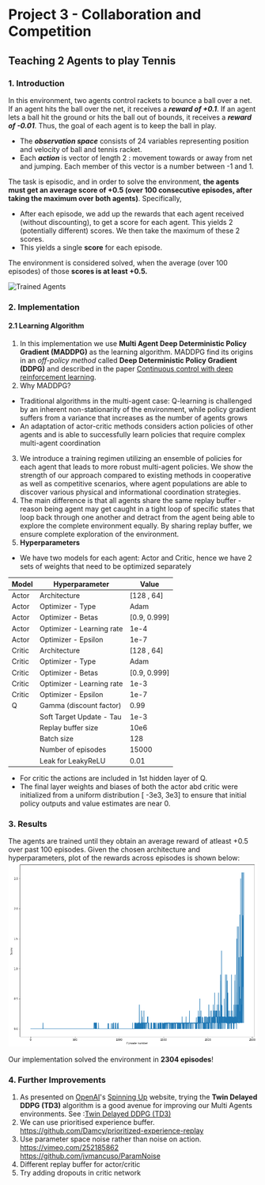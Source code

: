 [//]: # (Image References)

[image1]: https://miro.medium.com/max/600/1*UmQHDskrYnONpVFk-1TjZA.gif "Trained Agents"


# Project 3 - Collaboration and Competition
## Teaching 2 Agents to play Tennis

### 1. Introduction

In this environment, two agents control rackets to bounce a ball over a net. If an agent hits the ball over the net, it receives a ***reward of +0.1***. If an agent lets a ball hit the ground or hits the ball out of bounds, it receives a ***reward of -0.01***. Thus, the goal of each agent is to keep the ball in play.

- The ***observation space*** consists of 24 variables representing position and velocity of ball and tennis racket. 
- Each ***action*** is vector of length 2 : movement towards or away from net and jumping. Each member of this vector is a number between -1 and 1.

The task is episodic, and in order to solve the environment, **the agents must get an average score of +0.5 (over 100 consecutive episodes, after taking the maximum over both agents)**. Specifically,

- After each episode, we add up the rewards that each agent received (without discounting), to get a score for each agent. This yields 2 (potentially different) scores. We then take the maximum of these 2 scores.
- This yields a single **score** for each episode.

The environment is considered solved, when the average (over 100 episodes) of those **scores is at least +0.5.**

![Trained Agents][image1]

### 2. Implementation

#### 2.1 Learning Algorithm
1. In this implementation we use **Multi Agent Deep Deterministic Policy Gradient (MADDPG)** as the learning algorithm. MADDPG find its origins in an *off-policy method* called **Deep Deterministic Policy Gradient (DDPG)** and described in the paper [Continuous control with deep reinforcement learning](https://arxiv.org/abs/1509.02971).
2. Why MADDPG?
- Traditional algorithms in the multi-agent case: Q-learning is challenged by an inherent non-stationarity of the environment, while policy gradient suffers from a variance that increases as the number of agents grows
- An adaptation of actor-critic methods considers action policies of other agents and is able to successfully learn policies that require complex multi-agent coordination

3. We introduce a training regimen utilizing an ensemble of policies for each agent that leads to more robust multi-agent policies. We show the strength of our approach compared to existing methods in cooperative as well as competitive scenarios, where agent populations are able to discover various physical and informational coordination strategies.
4. The main difference is that all agents share the same replay buffer - reason being agent may get caught in a tight loop of specific states that loop back through one another and detract from the agent being able to explore the complete environment equally. By sharing replay buffer, we ensure complete exploration of the environment.
5. **Hyperparameters**

- We have two models for each agent: Actor and Critic, hence we have 2 sets of weights that need to be optimized separately

| Model     | Hyperparameter                   | Value         |
| --------- | -------------------------------- | ------------- |
| Actor     | Architecture                     | [128 , 64]    |
| Actor     | Optimizer - Type                 | Adam          |
| Actor     | Optimizer - Betas                | [0.9, 0.999]  |
| Actor     | Optimizer - Learning rate        | 1e-4          |
| Actor     | Optimizer - Epsilon              | 1e-7          |
| Critic    | Architecture                     | [128 , 64]    |
| Critic    | Optimizer - Type                 | Adam          |
| Critic    | Optimizer - Betas                | [0.9, 0.999]  |
| Critic    | Optimizer - Learning rate        | 1e-3          |
| Critic    | Optimizer - Epsilon              | 1e-7          |
| Q         | Gamma (discount factor)          | 0.99          |
|           | Soft Target Update - Tau         | 1e-3          |
|           | Replay buffer size               | 10e6          |
|           | Batch size                       | 128           |
|           | Number of episodes               | 15000         |
|           | Leak for LeakyReLU               | 0.01          |

- For critic the actions are included in 1st hidden layer of Q. 
- The final layer weights and biases of both the actor abd critic were initialized from a uniform distribution [ -3e3, 3e3] to ensure that initial policy outputs and value estimates are near 0. 

### 3. Results

The agents are trained until they obtain an average reward of atleast +0.5 over past 100 episodes. Given the chosen architecture and hyperparameters, plot of the rewards across episodes is shown below:
![trained_scores](images/scores_plot.png) 

Our implementation solved the environment in **2304 episodes**!
### 4. Further Improvements

1. As presented on [OpenAI](https://openai.com/)'s [Spinning Up](https://spinningup.openai.com/en/latest/index.html) website, trying the **Twin Delayed DDPG (TD3)** algorithm is a good avenue for improving our Multi Agents environments.
See :[Twin Delayed DDPG (TD3)](https://spinningup.openai.com/en/latest/algorithms/td3.html)
2. We can use prioritised experience buffer. https://github.com/Damcy/prioritized-experience-replay
3. Use parameter space noise rather than noise on action. https://vimeo.com/252185862 https://github.com/jvmancuso/ParamNoise
4. Different replay buffer for actor/critic
5. Try adding dropouts in critic network
